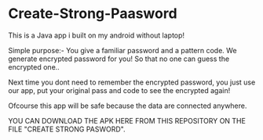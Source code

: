 # Create-Strong-Paasword
This is a Java app i built on my android without laptop!

Simple purpose:- 
You give a familiar password and a pattern code.
We generate encrypted password for you! So that no one can guess the encrypted one..

Next time you dont need to remember the encrypted password, you just use our app, put your original pass and code to see the encrypted again!

Ofcourse this app will be safe because the data are connected anywhere.

YOU CAN DOWNLOAD THE APK HERE FROM THIS REPOSITORY ON THE FILE "CREATE STRONG PASWORD".
